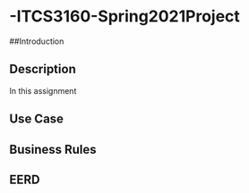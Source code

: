 # -ITCS3160-Spring2021Project
##Introduction

## Description
In this assignment 

## Use Case

## Business Rules

## EERD
